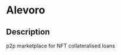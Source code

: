 Alevoro
=================================

## Description

p2p marketplace for NFT collateralised loans

